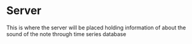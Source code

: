 # Server

This is where the server will be placed holding information of about the sound of the note through time series database
